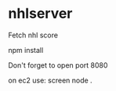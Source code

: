 # nhlserver
Fetch nhl score

npm install

Don't forget to open port 8080

on ec2 use: screen node .

